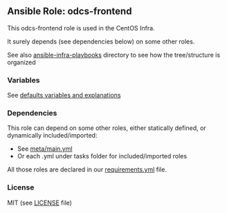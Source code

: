 ## Ansible Role: odcs-frontend
This odcs-frontend role is used in the CentOS Infra.

It surely depends (see dependencies below) on some other roles.

See also
[ansible-infra-playbooks](https://github.com/CentOS/ansible-infra-playbooks)
directory to see how the tree/structure is organized

### Variables
See [defaults variables and explanations](defaults/main.yml)

### Dependencies
This role can depend on some other roles, either statically defined, or
dynamically included/imported:
  * See [meta/main.yml](meta/main.yml)
  * Or each <task>.yml under tasks folder for included/imported roles

All those roles are declared in our
[requirements.yml](https://github.com/CentOS/ansible-infra-playbooks/blob/master/requirements-production.yml)
file.

### License
MIT (see [LICENSE](LICENSE) file)

